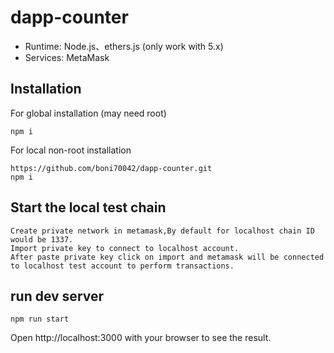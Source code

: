 # dapp-counter
* Runtime: Node.js、ethers.js (only work with 5.x)
* Services: MetaMask

## Installation
For global installation (may need root)

```
npm i
```

For local non-root installation
```
https://github.com/boni70042/dapp-counter.git
npm i
```
## Start the local test chain
```
Create private network in metamask,By default for localhost chain ID would be 1337.
Import private key to connect to localhost account.
After paste private key click on import and metamask will be connected to localhost test account to perform transactions.

```

## run dev server
```
npm run start
```
Open http://localhost:3000 with your browser to see the result.
